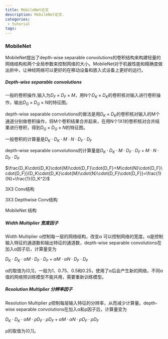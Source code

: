 ```yaml
---
title: MobileNet论文
description: MobileNet论文.
categories:
 - tutorial
tags:
---
```


### MobileNet

MobileNet提出了depth-wise separable convolutions的卷积结构来构建轻量的网络结构和两个全局参数来控制网络的大小。MobileNet对于机器性能和精确度做出折中，让神经网络可以更好的在移动设备和嵌入式设备上更好的运行。

##### Depth-wise separable convolutions

一般的卷积操作,输入为$D_F\times{D_F}\times{M}$，用N个$D_K\times{D_K}$的卷积核对输入进行卷积操作，输出$D_G\times{D_G}\times{N}$的特征图。

depth-wise separable convolutions的做法是用$D_K\times{D_K}$的卷积核对输入的M个通道分别做卷积操作，将M个卷积结果合并起来，在用N个1X1的卷积核对合并结果进行卷积，得到$D_G\times{D_G}\times{N}$的特征图。

一般卷积的计算量是$D_K\cdot{D_K}\cdot{M}\cdot{N}\cdot{D_F}\cdot{D_F}$

depth-wise separable convolutions的计算量是$D_K\cdot{D_K}\cdot{M}\cdot{D_F}\cdot{D_F}+M\cdot{N}\cdot{D_F}\cdot{D_F}$

$\frac{D_K\cdot{D_K}\cdot{M}\cdot{D_F}\cdot{D_F}+M\cdot{N}\cdot{D_F}\cdot{D_F}}{D_K\cdot{D_K}\cdot{M}\cdot{N}\cdot{D_F}\cdot{D_F}}=\frac{1}{N}+\frac{1}{D_K^2}$

3X3 Conv结构

3X3 Depthwise Conv结构

MobileNet 结构

##### Width Multiplier 宽度因子

Width Multiplier α控制每一层的网络结构，改变α 可以控制网络的宽度。α是控制输入特征的通道数和输出特征的通道数，depth-wise separable convolutions在加入α因子后，计算量变为

$D_K\cdot{D_K}\cdot{αM}\cdot{D_F}\cdot{D_F}+αM\cdot{αN}\cdot{D_F}\cdot{D_F}$

α的取值为(0,1]，一般为1、0.75、0.5和0.25，使用了α后会产生新的网络，不同α值的网络预训练模型不能共用，需要重新训练模型。

##### Resolution Multiplier 分辨率因子

Resolution Multiplier ρ控制每层输入特征的分辨率，从而减少计算量。depth-wise separable convolutions在加入α和ρ因子后，计算量变为

$D_K\cdot{D_K}\cdot{αM}\cdot{ρD_F}\cdot{ρD_F}+αM\cdot{αN}\cdot{ρD_F}\cdot{ρD_F}$

ρ的取值为(0,1]。

